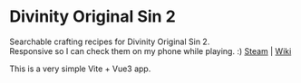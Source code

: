 # Divinity Original Sin 2
Searchable crafting recipes for Divinity Original Sin 2.  
Responsive so I can check them on my phone while playing. :)
[Steam](https://store.steampowered.com/app/435150/Divinity_Original_Sin_2__Definitive_Edition/) | [Wiki](https://divinityoriginalsin2.wiki.fextralife.com/Divinity+Original+Sin+2+Wiki)

This is a very simple Vite + Vue3 app.